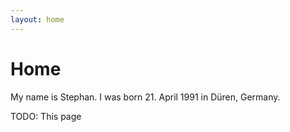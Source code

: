 ```yaml
---
layout: home
---
```

# Home

My name is Stephan. I was born 21. April 1991 in Düren, Germany.

TODO: This page 